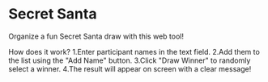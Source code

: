 # Secret Santa
Organize a fun Secret Santa draw with this web tool!

How does it work?
  1.Enter participant names in the text field.
  2.Add them to the list using the "Add Name" button.
  3.Click "Draw Winner" to randomly select a winner.
  4.The result will appear on screen with a clear message!
  

